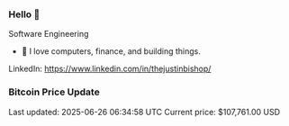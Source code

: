 ### Hello 🤙  

Software Engineering

- 🔭 I love computers, finance, and building things.
  
LinkedIn: https://www.linkedin.com/in/thejustinbishop/  





































































































































































































































































































































































































































































































































































































































































































































































### Bitcoin Price Update
Last updated: 2025-06-26 06:34:58 UTC
Current price: $107,761.00 USD
